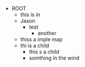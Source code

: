 - ROOT
  - this is  in
  - Jason
    - test
      - another
  - thiss a imple map
  - thi is a child
    - this s a child
    - somthing in the wind
